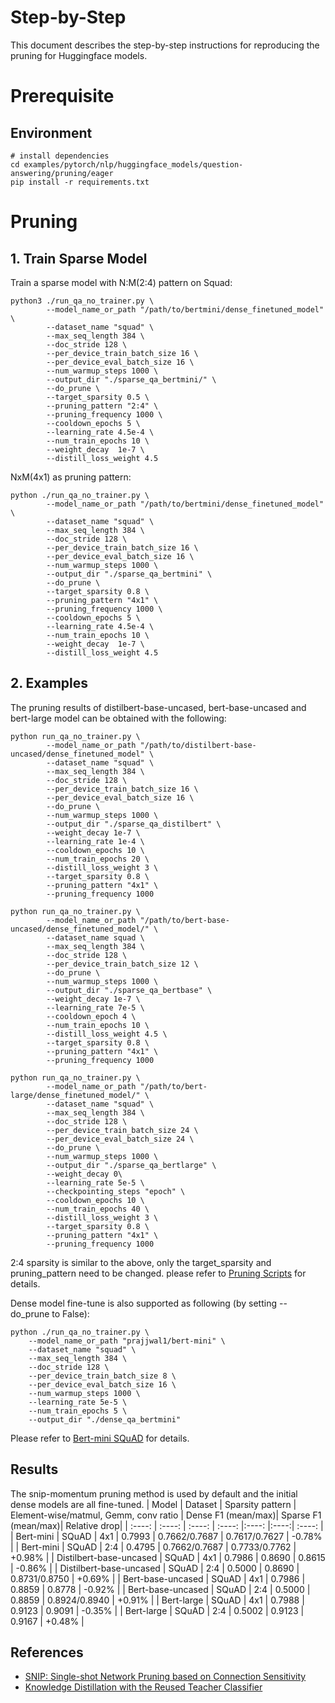 Step-by-Step
============
This document describes the step-by-step instructions for reproducing the pruning for Huggingface models.

# Prerequisite
## Environment
```shell
# install dependencies
cd examples/pytorch/nlp/huggingface_models/question-answering/pruning/eager
pip install -r requirements.txt
```

# Pruning
## 1. Train Sparse Model
Train a sparse model with N:M(2:4) pattern on Squad:
```shell
python3 ./run_qa_no_trainer.py \
        --model_name_or_path "/path/to/bertmini/dense_finetuned_model" \
        --dataset_name "squad" \
        --max_seq_length 384 \
        --doc_stride 128 \
        --per_device_train_batch_size 16 \
        --per_device_eval_batch_size 16 \
        --num_warmup_steps 1000 \
        --output_dir "./sparse_qa_bertmini/" \
        --do_prune \
        --target_sparsity 0.5 \
        --pruning_pattern "2:4" \
        --pruning_frequency 1000 \
        --cooldown_epochs 5 \
        --learning_rate 4.5e-4 \
        --num_train_epochs 10 \
        --weight_decay  1e-7 \
        --distill_loss_weight 4.5
```

NxM(4x1) as pruning pattern:
```shell
python ./run_qa_no_trainer.py \
        --model_name_or_path "/path/to/bertmini/dense_finetuned_model" \
        --dataset_name "squad" \
        --max_seq_length 384 \
        --doc_stride 128 \
        --per_device_train_batch_size 16 \
        --per_device_eval_batch_size 16 \
        --num_warmup_steps 1000 \
        --output_dir "./sparse_qa_bertmini" \
        --do_prune \
        --target_sparsity 0.8 \
        --pruning_pattern "4x1" \
        --pruning_frequency 1000 \
        --cooldown_epochs 5 \
        --learning_rate 4.5e-4 \
        --num_train_epochs 10 \
        --weight_decay  1e-7 \
        --distill_loss_weight 4.5
```
## 2. Examples
The pruning results of distilbert-base-uncased, bert-base-uncased and bert-large model can be obtained with the following:
```shell
python run_qa_no_trainer.py \
        --model_name_or_path "/path/to/distilbert-base-uncased/dense_finetuned_model" \
        --dataset_name "squad" \
        --max_seq_length 384 \
        --doc_stride 128 \
        --per_device_train_batch_size 16 \
        --per_device_eval_batch_size 16 \
        --do_prune \
        --num_warmup_steps 1000 \
        --output_dir "./sparse_qa_distilbert" \
        --weight_decay 1e-7 \
        --learning_rate 1e-4 \
        --cooldown_epochs 10 \
        --num_train_epochs 20 \
        --distill_loss_weight 3 \
        --target_sparsity 0.8 \
        --pruning_pattern "4x1" \
        --pruning_frequency 1000
```
```shell
python run_qa_no_trainer.py \
        --model_name_or_path "/path/to/bert-base-uncased/dense_finetuned_model/" \
        --dataset_name squad \
        --max_seq_length 384 \
        --doc_stride 128 \
        --per_device_train_batch_size 12 \
        --do_prune \
        --num_warmup_steps 1000 \
        --output_dir "./sparse_qa_bertbase" \
        --weight_decay 1e-7 \
        --learning_rate 7e-5 \
        --cooldown_epoch 4 \
        --num_train_epochs 10 \
        --distill_loss_weight 4.5 \
        --target_sparsity 0.8 \
        --pruning_pattern "4x1" \
        --pruning_frequency 1000
```
```shell
python run_qa_no_trainer.py \
        --model_name_or_path "/path/to/bert-large/dense_finetuned_model/" \
        --dataset_name "squad" \
        --max_seq_length 384 \
        --doc_stride 128 \
        --per_device_train_batch_size 24 \
        --per_device_eval_batch_size 24 \
        --do_prune \
        --num_warmup_steps 1000 \
        --output_dir "./sparse_qa_bertlarge" \
        --weight_decay 0\
        --learning_rate 5e-5 \
        --checkpointing_steps "epoch" \
        --cooldown_epochs 10 \
        --num_train_epochs 40 \
        --distill_loss_weight 3 \
        --target_sparsity 0.8 \
        --pruning_pattern "4x1" \
        --pruning_frequency 1000
```
2:4 sparsity is similar to the above, only the target_sparsity and pruning_pattern need to be changed. please refer to [Pruning Scripts](https://github.com/intel/neural-compressor/tree/master/examples/pytorch/nlp/huggingface_models/question-answering/pruning/eager/scripts/) for details.

Dense model fine-tune is also supported as following (by setting --do_prune to False):
```shell
python ./run_qa_no_trainer.py \
    --model_name_or_path "prajjwal1/bert-mini" \
    --dataset_name "squad" \
    --max_seq_length 384 \
    --doc_stride 128 \
    --per_device_train_batch_size 8 \
    --per_device_eval_batch_size 16 \
    --num_warmup_steps 1000 \
    --learning_rate 5e-5 \
    --num_train_epochs 5 \
    --output_dir "./dense_qa_bertmini"
```
Please refer to [Bert-mini SQuAD](https://github.com/intel/neural-compressor/tree/master/examples/pytorch/nlp/huggingface_models/question-answering/pruning/eager/scripts/bertmini_dense_fintune.sh) for details.

## Results
The snip-momentum pruning method is used by default and the initial dense models are all fine-tuned.
|  Model  | Dataset  |  Sparsity pattern | Element-wise/matmul, Gemm, conv ratio | Dense F1 (mean/max)| Sparse F1 (mean/max)| Relative drop|
|  :----:  | :----:  | :----: | :----: |:----: |:----:| :----: |
| Bert-mini | SQuAD |  4x1  | 0.7993 | 0.7662/0.7687 | 0.7617/0.7627 | -0.78% |
| Bert-mini | SQuAD |  2:4  | 0.4795 | 0.7662/0.7687 | 0.7733/0.7762 | +0.98% |
| Distilbert-base-uncased | SQuAD |  4x1  | 0.7986 | 0.8690 | 0.8615 | -0.86% |
| Distilbert-base-uncased | SQuAD |  2:4  | 0.5000 | 0.8690 | 0.8731/0.8750 | +0.69% |
| Bert-base-uncased | SQuAD |  4x1  | 0.7986 | 0.8859 | 0.8778 | -0.92% |
| Bert-base-uncased | SQuAD |  2:4  | 0.5000 | 0.8859 | 0.8924/0.8940 | +0.91% |
| Bert-large | SQuAD |  4x1  | 0.7988 | 0.9123 | 0.9091 | -0.35% |
| Bert-large | SQuAD |  2:4  | 0.5002 | 0.9123 | 0.9167 | +0.48% |

## References
* [SNIP: Single-shot Network Pruning based on Connection Sensitivity](https://arxiv.org/abs/1810.02340)
* [Knowledge Distillation with the Reused Teacher Classifier](https://arxiv.org/abs/2203.14001)



